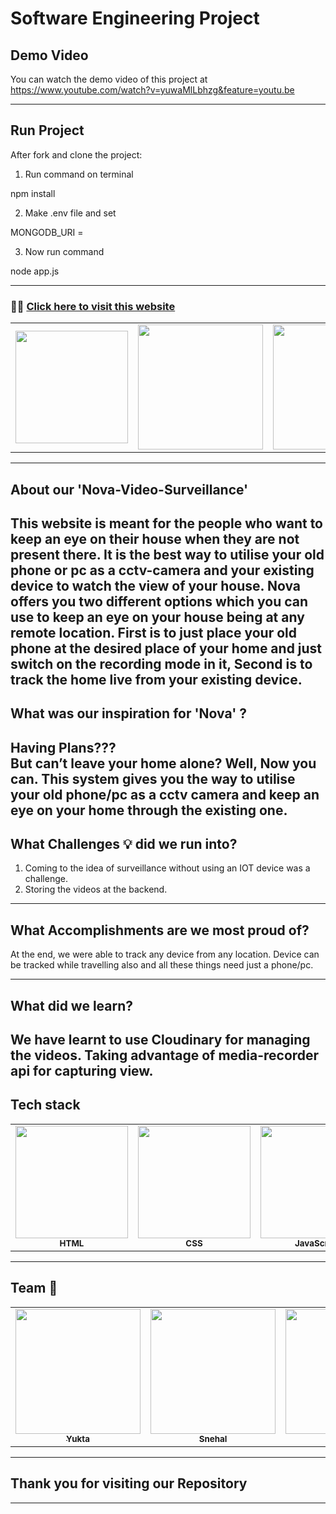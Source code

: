 # Software Engineering Project

## Demo Video 
You can watch the demo video of this project at https://www.youtube.com/watch?v=yuwaMlLbhzg&feature=youtu.be

---------------------------------------------------------------------------------------------------------------------------------------------------

## Run Project

After fork and clone the project:

1. Run command on terminal

npm install

2. Make .env file and set

MONGODB_URI = <yours mongodb url>

3. Now run command

node app.js

----------------------------------------------------------------------------------------------------------------------------------------------------

### :rocket::rocket: [Click here to visit this website](https://video-surveillace.herokuapp.com/)


<table>
  <tr>
    <td align="center"><img src="https://fleenorsecurity.com/wp-content/uploads/2018/06/home-video-surveillance.jpeg" width="180px;" alt=""/></td>
     <td align="center"><img src="https://lh3.googleusercontent.com/proxy/UnWKLRmAZWdcu6aCH2lfG2ti_FkDidoWqgUyHNq4pToCA_2MCOUC0SJjngoqH7CA5PgTs-3xDTlMm2oNyLlC4Jx9Tm9Px0RB6t4kjScLd8n6pofO1Yo3kdw6ZawpbXm_9LYuulq9FGHp1o8qLO5hiuY9ybdptt5VaLmhxFQm13WhEiKwMBiTpWSpJgPKnyiedH449egWW-U_" width="200px;" alt=""/></td>
       <td align="center"><img src="https://encrypted-tbn0.gstatic.com/images?q=tbn:ANd9GcTNwW8P-B_3tL2IWM3S8Ac9RYBfqNcJRfyNrLrJS2QETgA0x3HGK9IfXcMmJQMfPm65hSA&usqp=CAU" width="200px;" alt=""/></td>
 </tr>
</table>

---------------------------------------------------------------------------------------------------------------------------------------------------
## About our 'Nova-Video-Surveillance'   
This website is meant for the people who want to keep an eye on their house when they are not present there. It is the best way to utilise your old phone or pc as a cctv-camera and your existing device to watch the view of your house. Nova offers you two different options which you can use to keep an eye on your house being at any remote location. First is to just place your old phone at the desired place of your home and just switch on the recording mode in it, Second is to track the home live from your existing device.
----------------------------------------------------------------------------------------------------------------------------------------------------
## What was our inspiration for 'Nova' ?
Having Plans???  
But can’t leave your home alone? 
Well, Now you can. This system gives you the way to utilise your old phone/pc as a cctv camera and keep an eye on your home through the existing one.
----------------------------------------------------------------------------------------------------------------------------------------------------
## What Challenges :bulb: did we run into?
1. Coming to the idea of surveillance without using an IOT device was a challenge.
2. Storing the videos at the backend.
----------------------------------------------------------------------------------------------------------------------------------------------------
## What Accomplishments are we most proud of?
At the end, we were able to track any device from any location. Device can be tracked while travelling also and all these things need just a phone/pc.

----------------------------------------------------------------------------------------------------------------------------------------------------
## What did we learn?
We have learnt to use Cloudinary for managing the videos.
Taking advantage of media-recorder api for capturing view.
----------------------------------------------------------------------------------------------------------------------------------------------------
## Tech stack

<table>
  <tr>
     <td align="center"><img src="https://media0.giphy.com/media/l3vRfNA1p0rvhMSvS/giphy.gif" width="180px;" alt=""/><br /><sub><b>HTML</b></sub></a><br /></td>
     <td align="center"><img src="https://media4.giphy.com/media/fsEaZldNC8A1PJ3mwp/source.gif" width="180px;" alt=""/><br /><sub><b>CSS</b></sub></a><br /></td>
     <td align="center"><img src="https://media2.giphy.com/media/ln7z2eWriiQAllfVcn/source.gif" width="180px;" alt=""/><br /><sub><b>JavaScript</b></sub></a><br /></td>
     <td align="center"><img src="https://raw.githubusercontent.com/yoavain/create-windowless-app/master/resources/docs/logo.gif" width="180px;" alt=""/><br /><sub><b>NodeJS</b></sub></a><br /></td>
     <td align="center"><img src="https://cdn.dribbble.com/users/776867/screenshots/6179644/mongogooo.gif" width="180px;" alt=""/><br /><sub><b>MongoDB</b></sub></a><br /></td>
 </tr>
</table>

----------------------------------------------------------------------------------------------------------------------------------------------------

## Team :confetti_ball:

<table>
  <tr>
     <td align="center"><a href="https://github.com/yuktagopalani"><img src="https://avatars.githubusercontent.com/u/59793009?v=4" width="200px;" alt=""/><br /><sub><b>Yukta</b></sub></a><br /></td>
    <td align="center"><a href="https://github.com/snehal2841"><img src="https://avatars.githubusercontent.com/u/58397197?s=400&u=2235e19fae70bb10e7fff4dbbb7d2ee63f73cdd9&v=4" width="200px;" alt=""/><br /><sub><b>Snehal</b></sub></a><br /></td>
     <td align="center"><a href="https://github.com/Taniya0501"><img src="https://avatars.githubusercontent.com/u/61988647?v=4" width="200px;" alt=""/><br /><sub><b>Tanya</b></sub></a><br /></td>
 
 </tr>
</table>

---------------------------------------------------------------------------------------------------------------------------------------------------
## Thank you for visiting our Repository
---------------------------------------------------------------------------------------------------------------------------------------------------
